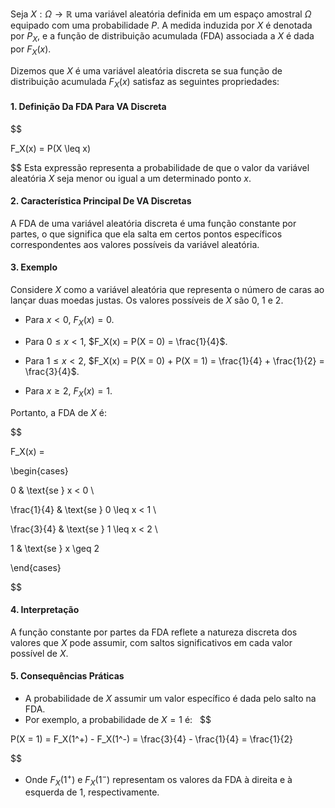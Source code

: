 Seja $X: \Omega \to \mathbb{R}$ uma variável aleatória definida em um espaço amostral $\Omega$ equipado com uma probabilidade $P$. A medida induzida por $X$ é denotada por $P_X$, e a função de distribuição acumulada (FDA) associada a $X$ é dada por $F_X(x)$.

Dizemos que $X$ é uma variável aleatória discreta se sua função de distribuição acumulada $F_X(x)$ satisfaz as seguintes propriedades:

#### 1. Definição Da FDA Para VA Discreta
$$

F_X(x) = P(X \leq x)

$$
Esta expressão representa a probabilidade de que o valor da variável aleatória $X$ seja menor ou igual a um determinado ponto $x$.

#### 2. Característica Principal De VA Discretas

A FDA de uma variável aleatória discreta é uma função constante por partes, o que significa que ela salta em certos pontos específicos correspondentes aos valores possíveis da variável aleatória.

#### 3. Exemplo

Considere $X$ como a variável aleatória que representa o número de caras ao lançar duas moedas justas. Os valores possíveis de $X$ são 0, 1 e 2.  

- Para $x < 0$, $F_X(x) = 0$.  

- Para $0 \leq x < 1$, $F_X(x) = P(X = 0) = \frac{1}{4}$.  

- Para $1 \leq x < 2$, $F_X(x) = P(X = 0) + P(X = 1) = \frac{1}{4} + \frac{1}{2} = \frac{3}{4}$.  

- Para $x \geq 2$, $F_X(x) = 1$.  

Portanto, a FDA de $X$ é:  
  
$$

F_X(x) =

\begin{cases}

0 & \text{se } x < 0 \\

\frac{1}{4} & \text{se } 0 \leq x < 1 \\

\frac{3}{4} & \text{se } 1 \leq x < 2 \\

1 & \text{se } x \geq 2

\end{cases}

$$
  
#### 4. Interpretação

A função constante por partes da FDA reflete a natureza discreta dos valores que $X$ pode assumir, com saltos significativos em cada valor possível de $X$.

#### 5. Consequências Práticas

- A probabilidade de $X$ assumir um valor específico é dada pelo salto na FDA.  
- Por exemplo, a probabilidade de $X = 1$ é:  
$$

P(X = 1) = F_X(1^+) - F_X(1^-) = \frac{3}{4} - \frac{1}{4} = \frac{1}{2}

$$
- Onde $F_X(1^+)$ e $F_X(1^-)$ representam os valores da FDA à direita e à esquerda de 1, respectivamente.
